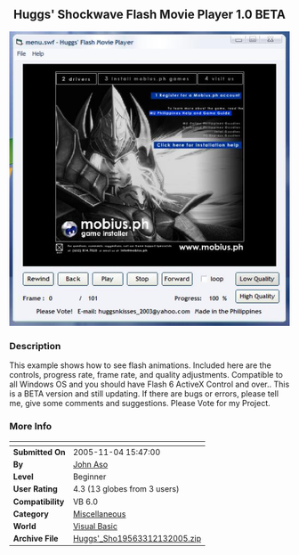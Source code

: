 ﻿<div align="center">

## Huggs' Shockwave Flash Movie Player 1\.0 BETA

<img src="PIC200512131921469632.JPG">
</div>

### Description

This example shows how to see flash animations. Included here are the controls, progress rate, frame rate, and quality adjustments. Compatible to all Windows OS and you should have Flash 6 ActiveX Control and over.. This is a BETA version and still updating. If there are bugs or errors, please tell me, give some comments and suggestions. Please Vote for my Project.
 
### More Info
 


<span>             |<span>
---                |---
**Submitted On**   |2005-11-04 15:47:00
**By**             |[John Aso](https://github.com/Planet-Source-Code/PSCIndex/blob/master/ByAuthor/john-aso.md)
**Level**          |Beginner
**User Rating**    |4.3 (13 globes from 3 users)
**Compatibility**  |VB 6\.0
**Category**       |[Miscellaneous](https://github.com/Planet-Source-Code/PSCIndex/blob/master/ByCategory/miscellaneous__1-1.md)
**World**          |[Visual Basic](https://github.com/Planet-Source-Code/PSCIndex/blob/master/ByWorld/visual-basic.md)
**Archive File**   |[Huggs'\_Sho19563312132005\.zip](https://github.com/Planet-Source-Code/john-aso-huggs-shockwave-flash-movie-player-1-0-beta__1-63635/archive/master.zip)








